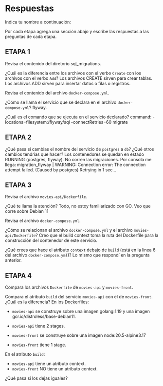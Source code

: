 # Respuestas

Indica tu nombre a continuación: 

Por cada etapa agrega una sección abajo y escribe las respuestas a las preguntas de cada etapa.

## ETAPA 1

Revisa el contenido del diretorio sql_migrations.

¿Cuál es la diferencia entre los archivos con el verbo `Create` con los archivos con el verbo `Add`?
Los archivos CREATE sirven para crear tablas.
Los archivos ADD sirven para insertar datos o filas o registros.

Revisa el contenido del archivo `docker-compose.yml`. 

¿Cómo se llama el servicio que se declara en el archivo `docker-compose.yml`?
flyway.

¿Cuál es el comando que se ejecuta en el servicio declarado?
command: -locations=filesystem:/flyway/sql -connectRetries=60 migrate

## ETAPA 2

¿Qué pasa si cambias el nombre del servicio de `postgres` a `db`? ¿Qué otros cambios tendrías que hacer?
Los contenedores se quedan en estado RUNNING (postgres, flyway).
No corren las migraciones.
Por consola me llega:
migration_flyway     | WARNING: Connection error: The connection attempt failed. (Caused by postgres) Retrying in 1 sec...

## ETAPA 3

Revisa el archivo `movies-api/Dockerfile`.

¿Qué te llama la atención?
Todo, no estoy familiarizado con GO. Veo que corre sobre Debian 11

Revisa el archivo `docker-compose.yml`.

¿Cómo se relacionan el archivo `docker-compose.yml` y el archivo `movies-api/Dockerfile`?
Creo que el build context toma la ruta del Dockerfile para la construcción del contenedor de este servicio.

¿Qué crees que hace el atributo `context` debajo de `build` (está en la linea 6 del archivo `docker-compose.yml`)?
Lo mismo que respondí en la pregunta anterior.

## ETAPA 4

Compara los archivos `Dockerfile` de `movies-api` y `movies-front`. 

Compara el atributo `build` del servicio `movies-api` con el de `movies-front`. 
¿Cuál es la diferencia? 
En los Dockerfiles:
 - `movies-api` se construye sobre una imagen golang:1.19 y una imagen gcr.io/distroless/base-debian11.
 - `movies-api` tiene 2 stages.
 
 - `movies-front` se construye sobre una imagen node:20.5-alpine3.17
 - `movies-front` tiene 1 stage.

En el atributo `build`:
 - `movies-api` tiene un atributo context.
 - `movies-front` NO tiene un atributo context.

¿Qué pasa si los dejas iguales?
